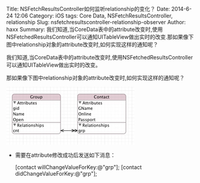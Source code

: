Title: NSFetchResultsController如何监听relationship的变化？
Date: 2014-6-24 12:06
Category: iOS
tags: Core Data, NSFetchResultsController, relationship
Slug: nsfetchresultscontroller-relationship-observer
Author: haxx
Summary: 我们知道,当CoreData表中的attribute改变时,使用NSFetchedResultsController可以通知UITableView做出实时的改变.那如果像下图中relationship对象的attribute改变时,如何实现这样的通知呢？

我们知道,当CoreData表中的attribute改变时,使用NSFetchedResultsController可以通知UITableView做出实时的改变。
 
那如果像下图中relationship对象的attribute改变时,如何实现这样的通知呢？
  
![Core Data Relationship](/images/coredata_relationship.png)

* 需要在attribute修改成功后发送如下消息：

    [contact willChangeValueForKey:@"grp"];
    [contact didChangeValueForKey:@"grp"];



